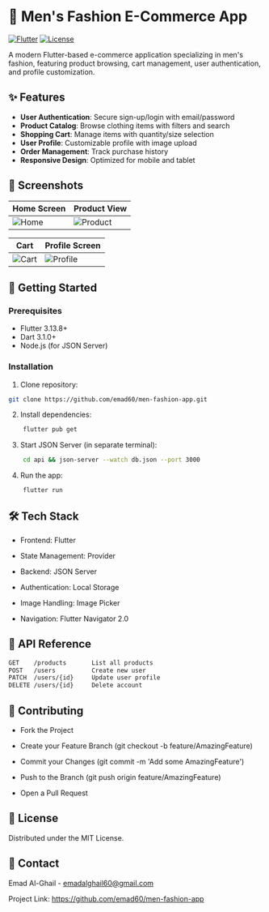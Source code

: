 # 👔 Men's Fashion E-Commerce App

[![Flutter](https://img.shields.io/badge/Flutter-3.13.8-blue.svg)](https://flutter.dev)
[![License](https://img.shields.io/badge/License-MIT-green.svg)](https://opensource.org/licenses/MIT)

A modern Flutter-based e-commerce application specializing in men's fashion, featuring product browsing, cart management, user authentication, and profile customization.


## ✨ Features

- **User Authentication**: Secure sign-up/login with email/password
- **Product Catalog**: Browse clothing items with filters and search
- **Shopping Cart**: Manage items with quantity/size selection
- **User Profile**: Customizable profile with image upload
- **Order Management**: Track purchase history
- **Responsive Design**: Optimized for mobile and tablet

## 📸 Screenshots

| Home Screen | Product View |
|-------------|--------------|
| ![Home](https://i.ibb.co/YF8LGvpd/home-page.png) | ![Product](https://i.ibb.co/rfd6m1sg/shop-page.png) |

| Cart | Profile Screen |
|------|----------------|
| ![Cart](https://i.ibb.co/fds0kjN8/cart-page.png) | ![Profile](https://i.ibb.co/jZ8YDXmc/peofile-page.png) |

## 🚀 Getting Started

### Prerequisites
- Flutter 3.13.8+
- Dart 3.1.0+
- Node.js (for JSON Server)

### Installation


1. Clone repository:
```bash
git clone https://github.com/emad60/men-fashion-app.git
```
2. Install dependencies:
```bash
    flutter pub get
```
3. Start JSON Server (in separate terminal):
```bash
    cd api && json-server --watch db.json --port 3000
```
4. Run the app:
```bash
    flutter run
```



## 🛠 Tech Stack

- Frontend: Flutter

- State Management: Provider

- Backend: JSON Server

- Authentication: Local Storage

- Image Handling: Image Picker

- Navigation: Flutter Navigator 2.0



## 🔗 API Reference

```bash
GET    /products       List all products
POST   /users          Create new user
PATCH  /users/{id}     Update user profile
DELETE /users/{id}     Delete account
```


## 🤝 Contributing


- Fork the Project

- Create your Feature Branch (git checkout -b feature/AmazingFeature)

- Commit your Changes (git commit -m 'Add some AmazingFeature')

- Push to the Branch (git push origin feature/AmazingFeature)

- Open a Pull Request


## 📄 License

Distributed under the MIT License.


## 📧 Contact

Emad Al-Ghail - emadalghail60@gmail.com


Project Link: https://github.com/emad60/men-fashion-app